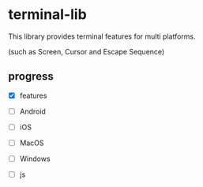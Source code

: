# terminal-lib

This library provides terminal features for multi platforms.

(such as Screen, Cursor and Escape Sequence)

## progress

- [x] features
  

- [ ] Android
- [ ] iOS
- [ ] MacOS
- [ ] Windows
- [ ] js